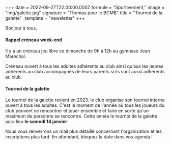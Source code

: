 +++
date = 2022-09-27T22:00:00.000Z
formule = "Sportivement,"
image = "img/galette.jpg"
signature = "Thomas pour le BCMB"
title = "Tournoi de la galette"
_template = "newsletter"
+++

Bonjour à tous,

#### Rappel créneau week-end

Il y a un créneau jeu libre ce dimanche de 9h à 12h au gymnase Jean Maréchal.

Créneau ouvert à tous les adultes adhérents au club ainsi qu’aux les jeunes adhérents au club accompagnés de leurs parents si ils sont aussi adhérents au club.

#### Tournoi de la galette

Le tournoi de la galette revient en 2023. le club organise son tournoi interne ouvert à tous les adultes. C'est le moment de l'année où tous les joueurs du club peuvent se rencontrer et jouer ensemble et faire en sorte qu'un maximum de personne se rencontre. Cette année le tournoi de la galette aura lieu  **le samedi 14 janvier**

Nous vous renverrons un mail plus détaillé concernant l'organisation et les inscriptions plus tard. En attendant, bloquez la date dans vos agenda !
